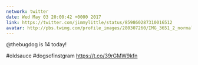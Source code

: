 ```yaml
---
network: twitter
date: Wed May 03 20:00:42 +0000 2017
link: https://twitter.com/jimmylittle/status/859860287310016512
avatar: http://pbs.twimg.com/profile_images/280307260/IMG_3651_2_normal.jpg
---
```


@thebugdog is 14 today!

#oldsauce #dogsofinstgram https://t.co/39rGMW9kfn
